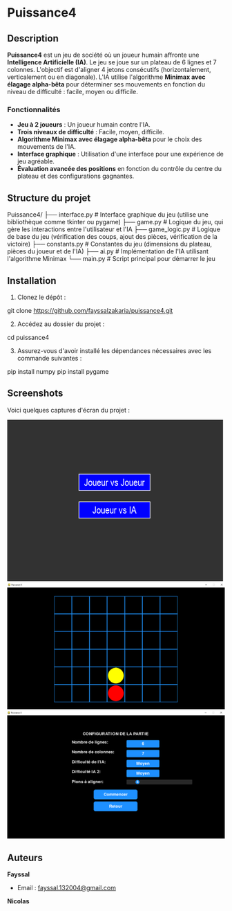 # Puissance4 

## Description

**Puissance4** est un jeu de société où un joueur humain affronte une **Intelligence Artificielle (IA)**. Le jeu se joue sur un plateau de 6 lignes et 7 colonnes. L'objectif est d'aligner 4 jetons consécutifs (horizontalement, verticalement ou en diagonale). L'IA utilise l'algorithme **Minimax avec élagage alpha-bêta** pour déterminer ses mouvements en fonction du niveau de difficulté : facile, moyen ou difficile.

### Fonctionnalités

- **Jeu à 2 joueurs** : Un joueur humain contre l'IA.
- **Trois niveaux de difficulté** : Facile, moyen, difficile.
- **Algorithme Minimax avec élagage alpha-bêta** pour le choix des mouvements de l'IA.
- **Interface graphique** : Utilisation d'une interface pour une expérience de jeu agréable.
- **Évaluation avancée des positions** en fonction du contrôle du centre du plateau et des configurations gagnantes.

## Structure du projet

Puissance4/ ├── interface.py # Interface graphique du jeu (utilise une bibliothèque comme tkinter ou pygame) ├── game.py # Logique du jeu, qui gère les interactions entre l'utilisateur et l'IA ├── game_logic.py # Logique de base du jeu (vérification des coups, ajout des pièces, vérification de la victoire) ├── constants.py # Constantes du jeu (dimensions du plateau, pièces du joueur et de l'IA) ├── ai.py # Implémentation de l'IA utilisant l'algorithme Minimax └── main.py # Script principal pour démarrer le jeu
## Installation

1. Clonez le dépôt :


git clone https://github.com/fayssalzakaria/puissance4.git


2. Accédez au dossier du projet :

cd puissance4


3. Assurez-vous d'avoir installé les dépendances nécessaires avec les commande suivantes :


  pip install numpy
  pip install pygame
## Screenshots

Voici quelques captures d'écran du projet :

![Menu principal](Screen_1.PNG)
![Difficulte](Screen_2.PNG)
![Fin jeu](Screen_3.PNG)
##  Auteurs  
**Fayssal**  
- Email : fayssal.132004@gmail.com
  
**Nicolas**  
